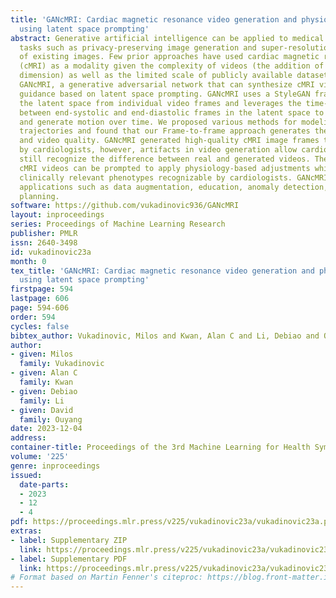 ```yaml
---
title: 'GANcMRI: Cardiac magnetic resonance video generation and physiologic guidance
  using latent space prompting'
abstract: Generative artificial intelligence can be applied to medical imaging on
  tasks such as privacy-preserving image generation and super-resolution and denoising
  of existing images. Few prior approaches have used cardiac magnetic resonance imaging
  (cMRI) as a modality given the complexity of videos (the addition of the temporal
  dimension) as well as the limited scale of publicly available datasets. We introduce
  GANcMRI, a generative adversarial network that can synthesize cMRI videos with physiological
  guidance based on latent space prompting. GANcMRI uses a StyleGAN framework to learn
  the latent space from individual video frames and leverages the time-dependent trajectory
  between end-systolic and end-diastolic frames in the latent space to predict progression
  and generate motion over time. We proposed various methods for modeling latent time-dependent
  trajectories and found that our Frame-to-frame approach generates the best motion
  and video quality. GANcMRI generated high-quality cMRI image frames that are indistinguishable
  by cardiologists, however, artifacts in video generation allow cardiologists to
  still recognize the difference between real and generated videos. The generated
  cMRI videos can be prompted to apply physiology-based adjustments which produces
  clinically relevant phenotypes recognizable by cardiologists. GANcMRI has many potential
  applications such as data augmentation, education, anomaly detection, and preoperative
  planning.
software: https://github.com/vukadinovic936/GANcMRI
layout: inproceedings
series: Proceedings of Machine Learning Research
publisher: PMLR
issn: 2640-3498
id: vukadinovic23a
month: 0
tex_title: 'GANcMRI: Cardiac magnetic resonance video generation and physiologic guidance
  using latent space prompting'
firstpage: 594
lastpage: 606
page: 594-606
order: 594
cycles: false
bibtex_author: Vukadinovic, Milos and Kwan, Alan C and Li, Debiao and Ouyang, David
author:
- given: Milos
  family: Vukadinovic
- given: Alan C
  family: Kwan
- given: Debiao
  family: Li
- given: David
  family: Ouyang
date: 2023-12-04
address: 
container-title: Proceedings of the 3rd Machine Learning for Health Symposium
volume: '225'
genre: inproceedings
issued:
  date-parts:
  - 2023
  - 12
  - 4
pdf: https://proceedings.mlr.press/v225/vukadinovic23a/vukadinovic23a.pdf
extras:
- label: Supplementary ZIP
  link: https://proceedings.mlr.press/v225/vukadinovic23a/vukadinovic23a-supp.zip
- label: Supplementary PDF
  link: https://proceedings.mlr.press/v225/vukadinovic23a/vukadinovic23a-supp.pdf
# Format based on Martin Fenner's citeproc: https://blog.front-matter.io/posts/citeproc-yaml-for-bibliographies/
---
```

